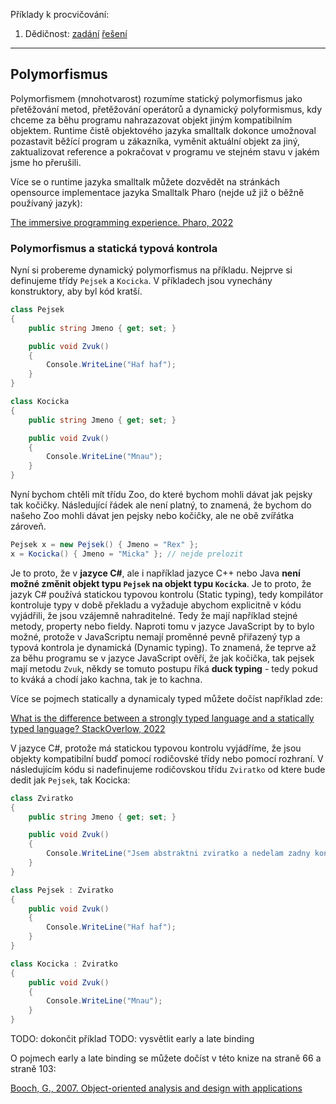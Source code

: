Příklady k procvičování:
1. Dědičnost: [zadání](1_polymorfismus_zadani.cs) [řešení](1_polymorfismus_reseni.cs)
---

## Polymorfismus

Polymorfismem (mnohotvarost) rozumíme statický polymorfismus jako přetěžování metod, přetěžování operátorů a dynamický polyformismus, kdy chceme za běhu programu nahrazazovat objekt jiným kompatibilním objektem. Runtime čistě objektového jazyka smalltalk dokonce umožnoval pozastavit běžící program u zákazníka, vyměnit aktuální objekt za jiný, zaktualizovat reference a pokračovat v programu ve stejném stavu v jakém jsme ho přerušili.

Více se o runtime jazyka smalltalk můžete dozvědět na stránkách opensource implementace jazyka Smalltalk Pharo (nejde už již o běžně používaný jazyk):

[The immersive programming experience. Pharo, 2022]( https://pharo.org/)

### Polymorfismus a statická typová kontrola

Nyní si probereme dynamický polymorfismus na příkladu. Nejprve si definujeme třídy `Pejsek` a `Kocicka`. V příkladech jsou vynechány konstruktory, aby byl kód kratší.
```cs 
class Pejsek
{
    public string Jmeno { get; set; }

    public void Zvuk()
    {
        Console.WriteLine("Haf haf");
    }
}

class Kocicka
{
    public string Jmeno { get; set; }

    public void Zvuk()
    {
        Console.WriteLine("Mnau");
    }
}
```

Nyní bychom chtěli mít třídu Zoo, do které bychom mohli dávat jak pejsky tak kočičky. Následující řádek ale není platný, to znamená, že bychom do našeho Zoo mohli dávat jen pejsky nebo kočičky, ale ne obě zvířátka zároveň.
```cs
Pejsek x = new Pejsek() { Jmeno = "Rex" };
x = Kocicka() { Jmeno = "Micka" }; // nejde prelozit
```

Je to proto, že v **jazyce C#**, ale i například jazyce C++ nebo Java **není možné změnit objekt typu `Pejsek` na objekt typu `Kocicka`**. Je to proto, že jazyk C# používá statickou typovou kontrolu (Static typing), tedy kompilátor kontroluje typy v době překladu a vyžaduje abychom explicitně v kódu vyjádřili, že jsou vzájemně nahraditelné.  Tedy že mají například stejné metody, property nebo fieldy. Naproti tomu v jazyce JavaScript by to bylo možné, protože v JavaScriptu nemají proměnné pevně přiřazený typ a typová kontrola je dynamická (Dynamic typing). To znamená, že teprve až za běhu programu se v jazyce JavaScript ověří, že jak kočička, tak pejsek mají metodu `Zvuk`, někdy se tomuto postupu říká **duck typing** - tedy pokud to kváká a chodí jako kachna, tak je to kachna.

Více se pojmech statically a dynamicaly typed můžete dočíst například zde:

[What is the difference between a strongly typed language and a statically typed language? StackOverlow, 2022](https://stackoverflow.com/a/2696369)

V jazyce C#, protože má statickou typovou kontrolu vyjádříme, že jsou objekty kompatibilní budď pomocí rodičovské třídy nebo pomocí rozhraní. V následujícím kódu si nadefinujeme rodičovskou třídu `Zviratko` od ktere bude dedit jak `Pejsek`, tak Kocicka:

```cs
class Zviratko
{
    public string Jmeno { get; set; }

    public void Zvuk()
    {
        Console.WriteLine("Jsem abstraktni zviratko a nedelam zadny konkretni zvuk");
    }
}

class Pejsek : Zviratko
{
    public void Zvuk()
    {
        Console.WriteLine("Haf haf");
    }
}

class Kocicka : Zviratko
{
    public void Zvuk()
    {
        Console.WriteLine("Mnau");
    }
}
```


TODO: dokončit příklad
TODO: vysvětlit early a late binding



O pojmech early a late binding se můžete dočíst v této knize na straně 66 a straně 103:

[Booch, G., 2007. Object-oriented analysis and design with applications](https://www.amazon.com/Object-Oriented-Analysis-Design-Applications-3rd/dp/020189551X/ref=sr_1_1?crid=3J6T6XIHYPCP8&keywords=Object-Oriented+Analysis+and+Design+with+Application&qid=1646832764&s=books&sprefix=object-oriented+analysis+and+design+with+application%2Cstripbooks-intl-ship%2C128&sr=1-1)

